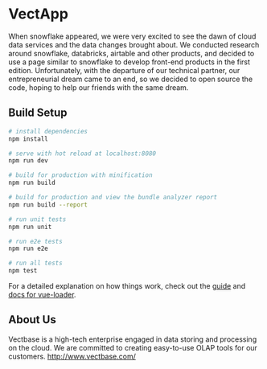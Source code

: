# VectApp

When snowflake appeared, we were very excited to see the dawn of cloud data services and the data changes brought about. We conducted research around snowflake, databricks, airtable and other products, and decided to use a page similar to snowflake to develop front-end products in the first edition. Unfortunately, with the departure of our technical partner, our entrepreneurial dream came to an end, so we decided to open source the code, hoping to help our friends with the same dream.




## Build Setup

``` bash
# install dependencies
npm install

# serve with hot reload at localhost:8080
npm run dev

# build for production with minification
npm run build

# build for production and view the bundle analyzer report
npm run build --report

# run unit tests
npm run unit

# run e2e tests
npm run e2e

# run all tests
npm test
```

For a detailed explanation on how things work, check out the [guide](http://vuejs-templates.github.io/webpack/) and [docs for vue-loader](http://vuejs.github.io/vue-loader).


## About Us

Vectbase is a high-tech enterprise engaged in data storing and processing on the cloud. We are committed to creating easy-to-use OLAP tools for our customers.
http://www.vectbase.com/
